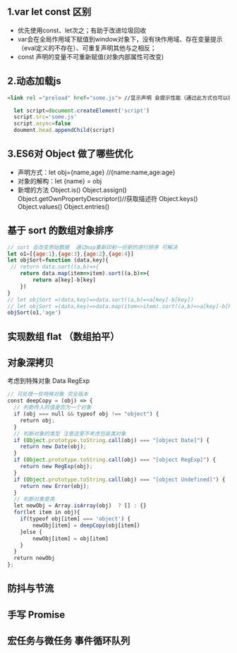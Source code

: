 ## 1.var let const  区别
- 优先使用const、let次之；有助于改进垃圾回收
- var会在全局作用域下赋值到window对象下，没有块作用域、存在变量提示（eval定义的不存在）、可重复声明其他与之相反；
- const 声明的变量不可重新赋值(对象内部属性可改变)
## 2.动态加载js
```html
<link rel ="preload" href="some.js"> //显示声明 会提示性能（通过此方式也可以把大文件分成多个js）
```
```js
  let script=document.createElement('script')
  script.src='some.js'
  script.async=false
  doument.head.appendChild(script)
```
## 3.ES6对 Object 做了哪些优化
- 声明方式：let obj={name,age}  //{name:name,age:age}
- 对象的解构：let {name} = obj
- 新增的方法 Object.is() Object.assign() Object.getOwnPropertyDescriptor()//获取描述符 Object.keys() Object.values() Object.entries()
## 基于 sort 的数组对象排序
```js
// sort 会改变原始数据  通过map重新印射一份新的进行排序 可解决
let o1=[{age:1},{age:3},{age:2},{age:4}]
let objSort=function (data,key){
 // return data.sort((a,b)=>{
    return data.map(item=>item).sort((a,b)=>{
        return a[key]-b[key]
    })
}
// let objSort =(data,key)=>data.sort((a,b)=>a[key]-b[key])
// let objSort =(data,key)=>data.map(item=>item).sort((a,b)=>a[key]-b[key])
objSort(o1,'age')
```
## 实现数组 flat （数组拍平）
## 对象深拷贝
考虑到特殊对象 Data RegExp
```js
// 可处理一些特殊对象 完全版本
const deepCopy = (obj) => {
  // 判断传入的值是否为一个对象
  if (obj === null && typeof obj !== "object") {
    return obj;
  }
  // 判断对象的类型 注意这里不考虑包装类对象
  if (Object.prototype.toString.call(obj) === "[object Date]") {
    return new Date(obj);
  }
  if (Object.prototype.toString.call(obj) === "[object RegExp]") {
    return new RegExp(obj);
  }
  if (Object.prototype.toString.call(obj) === "[object Undefined]") {
    return new Error(obj);
  }
  // 判断对象是类
  let newObj = Array.isArray(obj)  ? [] : {}
  for(let item in obj){
    if(typeof obj[item] === 'object') {
        newObj[item] = deepCopy(obj[item])
    }else {
        newObj[item] = obj[item]
    }
  }
  return newObj
};
```
## 防抖与节流
## 手写 Promise
## 宏任务与微任务 事件循环队列
